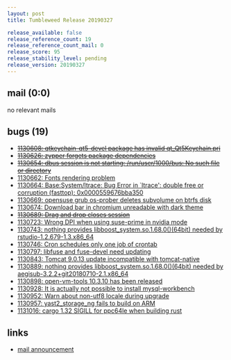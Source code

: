 ```yaml
---
layout: post
title: Tumbleweed Release 20190327

release_available: false
release_reference_count: 19
release_reference_count_mail: 0
release_score: 95
release_stability_level: pending
release_version: 20190327
---
```


## mail (0:0)

no relevant mails

## bugs (19)

<!--more-->

- ~~[1130608: qtkeychain-qt5-devel package has invalid qt_Qt5Keychain.pri](https://bugzilla.opensuse.org/show_bug.cgi?id=1130608)~~
- ~~[1130626: zypper forgets package dependencies](https://bugzilla.opensuse.org/show_bug.cgi?id=1130626)~~
- ~~[1130654: dbus session is not starting: /run/user/1000/bus: No such file or directory](https://bugzilla.opensuse.org/show_bug.cgi?id=1130654)~~
- [1130662: Fonts rendering problem](https://bugzilla.opensuse.org/show_bug.cgi?id=1130662)
- [1130664: Base:System/ltrace: Bug Error in `ltrace': double free or corruption (fasttop): 0x0000559676bba350](https://bugzilla.opensuse.org/show_bug.cgi?id=1130664)
- [1130669: opensuse grub os-prober deletes subvolume on btrfs disk](https://bugzilla.opensuse.org/show_bug.cgi?id=1130669)
- [1130674: Download bar in chromium unreadable with dark theme](https://bugzilla.opensuse.org/show_bug.cgi?id=1130674)
- ~~[1130689: Drag and drop closes session](https://bugzilla.opensuse.org/show_bug.cgi?id=1130689)~~
- [1130723: Wrong DPI when using suse-prime in nvidia mode](https://bugzilla.opensuse.org/show_bug.cgi?id=1130723)
- [1130743: nothing provides libboost_system.so.1.68.0()(64bit) needed by rstudio-1.2.679-1.3.x86_64](https://bugzilla.opensuse.org/show_bug.cgi?id=1130743)
- [1130746: Cron schedules only one job of crontab](https://bugzilla.opensuse.org/show_bug.cgi?id=1130746)
- [1130797: libfuse and fuse-devel need updating](https://bugzilla.opensuse.org/show_bug.cgi?id=1130797)
- [1130843: Tomcat 9.0.13 update incompatible with tomcat-native](https://bugzilla.opensuse.org/show_bug.cgi?id=1130843)
- [1130889: nothing provides libboost_system.so.1.68.0()(64bit) needed by aegisub-3.2.2+git20180710-2.1.x86_64](https://bugzilla.opensuse.org/show_bug.cgi?id=1130889)
- [1130898: open-vm-tools 10.3.10 has been released](https://bugzilla.opensuse.org/show_bug.cgi?id=1130898)
- [1130928: It is actually not possible to install mysql-workbench](https://bugzilla.opensuse.org/show_bug.cgi?id=1130928)
- [1130952: Warn about non-utf8 locale during upgrade](https://bugzilla.opensuse.org/show_bug.cgi?id=1130952)
- [1130957: yast2_storage_ng fails to build on ARM](https://bugzilla.opensuse.org/show_bug.cgi?id=1130957)
- [1131016: cargo 1.32 SIGILL for ppc64le when building rust](https://bugzilla.opensuse.org/show_bug.cgi?id=1131016)



## links

- [mail announcement](https://lists.opensuse.org/opensuse-factory/2019-03/msg00376.html)
